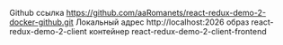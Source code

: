 Github ссылка https://github.com/aaRomanets/react-redux-demo-2-docker-github.git
Локальный адрес http://localhost:2026
образ react-redux-demo-2-client
контейнер react-redux-demo-2-client-frontend
